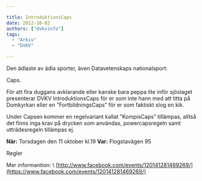 ```yaml
---

title: IntroduktionsCaps
date: 2012-10-02
authors: ["dvkvinfo"]
tags:
  - "Arkiv"
  - "DVKV"

---
```


Den ädlaste av ädla sporter, även Datavetenskaps nationalsport:

Caps.

För att fira duggans avklarande eller kanske bara peppa lite inför
sjöslaget presenterar DVKV IntroduktionsCaps för er som inte hann med
att titta på Domkyrkan eller en ”FortbildningsCaps” för er som faktiskt
slog en kik.

Under Capsen kommer en regelvariant kallat ”KompisCaps” tillämpas,
alltså det finns inga krav på drycken som användas, powercapsregeln samt
utträdesregeln tillämpas ej.

 **När:** Torsdagen den 11 oktober kl.19
 **Var:** Flogstavägen 95

Regler

Mer
informantion: \ [http://www.facebook.com/events/120141281469269/](https://www.facebook.com/events/120141281469269/)